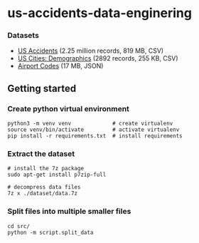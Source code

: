 # us-accidents-data-enginering

### Datasets
- [US Accidents](https://www.kaggle.com/sobhanmoosavi/us-accidents) (2.25 million records, 819 MB, CSV)
- [US Cities: Demographics](https://public.opendatasoft.com/explore/dataset/us-cities-demographics) (2892 records, 255 KB, CSV)
- [Airport Codes](https://datahub.io/core/airport-codes#data) (17 MB, JSON)

## Getting started

### Create python virtual environment
```
python3 -m venv venv             # create virtualenv
source venv/bin/activate         # activate virtualenv
pip install -r requirements.txt  # install requirements
```

### Extract the dataset
```
# install the 7z package
sudo apt-get install p7zip-full

# decompress data files
7z x ./dataset/data.7z
```

### Split files into multiple smaller files
```
cd src/
python -m script.split_data
```
